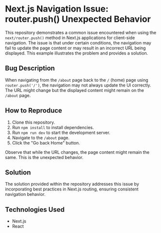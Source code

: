 # Next.js Navigation Issue: router.push() Unexpected Behavior

This repository demonstrates a common issue encountered when using the `next/router.push()` method in Next.js applications for client-side navigation.  The issue is that under certain conditions, the navigation may fail to update the page content or may result in an incorrect URL being displayed.  This example illustrates the problem and provides a solution.

## Bug Description

When navigating from the `/about` page back to the `/` (home) page using `router.push('/')`, the navigation may not always update the UI correctly.  The URL might change but the displayed content might remain on the `/about` page.

## How to Reproduce

1. Clone this repository.
2. Run `npm install` to install dependencies.
3. Run `npm run dev` to start the development server.
4. Navigate to the `/about` page.
5. Click the "Go back Home" button.

Observe that while the URL changes, the page content might remain the same.  This is the unexpected behavior.

## Solution

The solution provided within the repository addresses this issue by incorporating best practices in Next.js routing, ensuring consistent navigation behavior.

## Technologies Used

- Next.js
- React